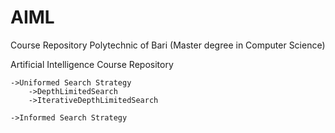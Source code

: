 # AIML

Course Repository Polytechnic of Bari (Master degree in Computer Science)

Artificial Intelligence Course Repository


	->Uniformed Search Strategy													
		->DepthLimitedSearch
		->IterativeDepthLimitedSearch
															
	->Informed Search Strategy



